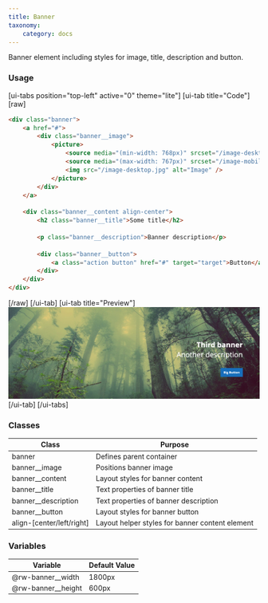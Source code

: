 ```yaml
---
title: Banner
taxonomy:
    category: docs
---
```


Banner element including styles for image, title, description and button.  

### Usage
[ui-tabs position="top-left" active="0" theme="lite"]
[ui-tab title="Code"]
[raw]
```html
<div class="banner">                   
    <a href="#">
        <div class="banner__image">
            <picture>
                <source media="(min-width: 768px)" srcset="/image-desktop.jpg" />
                <source media="(max-width: 767px)" srcset="/image-mobile.jpg" />
                <img src="/image-desktop.jpg" alt="Image" />
            </picture>
        </div>
    </a>
                        
    <div class="banner__content align-center">
        <h2 class="banner__title">Some title</h2>

        <p class="banner__description">Banner description</p>
    
        <div class="banner__button">
            <a class="action button" href="#" target="target">Button</a>
        </div>
    </div>
</div>
```
[/raw]
[/ui-tab]
[ui-tab title="Preview"]
![Banner](banner.png)
[/ui-tab]
[/ui-tabs]

### Classes
| Class | Purpose |
| --- | --- |
| banner | Defines parent container |
| banner__image | Positions banner image |
| banner__content | Layout styles for banner content |
| banner__title | Text properties of banner title  |
| banner__description | Text properties of banner description |
| banner__button | Layout styles for banner button |
| align-[center/left/right] | Layout helper styles for banner content element |


### Variables
| Variable | Default Value |
| -------- | ------------- |
| @rw-banner__width | 1800px |
| @rw-banner__height | 600px |

